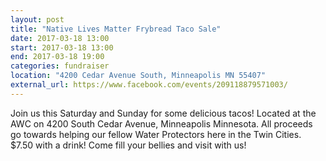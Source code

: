 ```yaml
---
layout: post
title: "Native Lives Matter Frybread Taco Sale"
date: 2017-03-18 13:00
start: 2017-03-18 13:00
end: 2017-03-18 19:00
categories: fundraiser
location: "4200 Cedar Avenue South, Minneapolis MN 55407"
external_url: https://www.facebook.com/events/209118879571003/
---
```

Join us this Saturday and Sunday for some delicious tacos! Located at the AWC on 4200 South Cedar Avenue, Minneapolis Minnesota. All proceeds go towards helping our fellow Water Protectors here in the Twin Cities. $7.50 with a drink! Come fill your bellies and visit with us!
